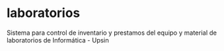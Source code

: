 # laboratorios
Sistema para control de inventario y prestamos del equipo y material de laboratorios de Informática - Upsin
